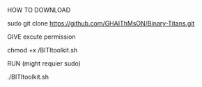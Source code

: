 HOW TO DOWNLOAD


sudo git clone https://github.com/GHAIThMsON/Binary-Titans.git


GIVE excute permission


chmod +x /BITItoolkit.sh


RUN (might requier sudo)


./BITItoolkit.sh



